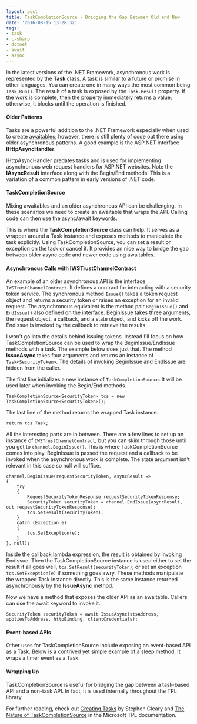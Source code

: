 ```yaml
---
layout: post
title: TaskCompletionSource - Bridging the Gap Between Old and New
date: '2016-08-15 13:28:32'
tags:
- task
- c-sharp
- dotnet
- await
- async
---
```


In the latest versions of the .NET Framework, asynchronous work is represented by the **Task** class. A task is similar to a future or promise in other languages. You can create one in many ways the most common being `Task.Run()`. The result of a task is exposed by the `Task.Result` property. If the work is complete, then the property immediately returns a value; otherwise, it blocks until the operation is finished.

#### Older Patterns

Tasks are a powerful addition to the .NET Framework especially when used to create [awaitables](http://blog.stephencleary.com/2012/02/async-and-await.html); however, there is still plenty of code out there using older asynchronous patterns. A good example is the ASP.NET interface **IHttpAsyncHandler**.

<script src="https://gist.github.com/joebuschmann/9a7f1b648185e915603fbd2f778e5b6a.js"></script>

IHttpAsyncHandler predates tasks and is used for implementing asynchronous web request handlers for ASP.NET websites. Note the **IAsyncResult** interface along with the Begin/End methods. This is a variation of a common pattern in early versions of .NET code.

#### TaskCompletionSource

Mixing awaitables and an older asynchronous API can be challenging. In these scenarios we need to create an awaitable that wraps the API. Calling code can then use the async/await keywords.

This is where the **TaskCompletionSource** class can help. It serves as a wrapper around a Task instance and exposes methods to manipulate the task explicitly. Using TaskCompletionSource, you can set a result or exception on the task or cancel it. It provides an nice way to bridge the gap between older async code and newer code using awaitables.

#### Asynchronous Calls with IWSTrustChannelContract

An example of an older asynchronous API is the interface `IWSTrustChannelContract`. It defines a contract for interacting with a security token service. The synchronous method `Issue()` takes a token request object and returns a security token or raises an exception for an invalid request. The asynchronous equivalent is the method pair `BeginIssue()` and `EndIssue()` also defined on the interface. BeginIssue takes three arguments, the request object, a callback, and a state object, and kicks off the work. EndIssue is invoked by the callback to retrieve the results.

<script src="https://gist.github.com/joebuschmann/7cf72676354e17b7318ad120acf898e1.js"></script>

I won't go into the details behind issuing tokens. Instead I'll focus on how TaskCompletionSource can be used to wrap the BeginIssue/EndIssue methods with a task. The example below does just that. The method **IssueAsync** takes four arguments and returns an instance of `Task<SecurityToken>`. The details of invoking BeginIssue and EndIssue are hidden from the caller.

<script src="https://gist.github.com/joebuschmann/d8388de7a15009fd3e907d8894abeb37.js"></script>

The first line initializes a new instance of `TaskCompletionSource`. It will be used later when invoking the Begin/End methods.

```
TaskCompletionSource<SecurityToken> tcs = new TaskCompletionSource<SecurityToken>();
```

The last line of the method returns the wrapped Task instance.

```
return tcs.Task;
```

All the interesting parts are in between. There are a few lines to set up an instance of `IWSTrustChannelContract`, but you can skim through those until you get to `channel.BeginIssue()`. This is where TaskCompletionSource comes into play. BeginIssue is passed the request and a callback to be invoked when the asynchronous work is complete. The state argument isn't relevant in this case so null will suffice.

```
channel.BeginIssue(requestSecurityToken, asyncResult =>
{
    try
    {
        RequestSecurityTokenResponse requestSecurityTokenResponse;
        SecurityToken securityToken = channel.EndIssue(asyncResult, out requestSecurityTokenResponse);
        tcs.SetResult(securityToken);
    }
    catch (Exception e)
    {
        tcs.SetException(e);
    }
}, null);
```

Inside the callback lambda expression, the result is obtained by invoking EndIssue. Then the TaskCompletionSource instance is used either to set the result if all goes well, `tcs.SetResult(securityToken)`, or set an exception `tcs.SetException(e)` if something goes awry. These methods manipulate the wrapped Task instance directly. This is the same instance returned asynchronously by the **IssueAsync** method.

Now we have a method that exposes the older API as an awaitable. Callers can use the await keyword to invoke it.

```
SecurityToken securityToken = await IssueAsync(stsAddress, appliesToAddress, httpBinding, clientCredentials);
```

#### Event-based APIs

Other uses for TaskCompletionSource include exposing an event-based API as a Task. Below is a contrived yet simple example of a sleep method. It wraps a timer event as a Task.

<script src="https://gist.github.com/joebuschmann/909e3d157b705002e022.js"></script>

#### Wrapping Up

TaskCompletionSource is useful for bridging the gap between a task-based API and a non-task API. In fact, it is used internally throughout the TPL library.

For further reading, check out [Creating Tasks](http://blog.stephencleary.com/2012/02/creating-tasks.html) by Stephen Cleary and [The Nature of TaskCompletionSource<TResult>](https://blogs.msdn.microsoft.com/pfxteam/2009/06/02/the-nature-of-taskcompletionsourcetresult/) in the Microsoft TPL documentation.